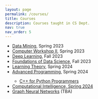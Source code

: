 ```yaml
---
layout: page
permalink: /courses/
title: Courses
description: Courses taught in CS Dept.
nav: true
nav_order: 5
---
```


<ul>
 <li> <a href="https://fum-cs.github.io/cs-bsc-dm/">Data Mining</a>, Spring 2023</li>
 <li> <a href="https://fum-cs.github.io/cw2/">Computer Workshop II</a>, Spring 2023</li>
 <li> <a href="https://fum-cs.github.io/dl/">Deep Learning</a>, Fall 2023</li>
 <li> <a href="https://fum-cs.github.io/fds/">Foundations of Data Science</a>, Fall 2023</li>
 <li> <a href="https://fum-cs.github.io/learning-theory/">Learning Theory</a>, Spring 2024</li>
 <li> <a href="https://fum-cs.github.io/modern-cpp/">Advanced Programming</a>, Spring 2024</li>
 	<ul>
		<li><a href="https://fum-cs.github.io/cpp4python/">C++ for Python Programmers</a></li>
	</ul>
 <li> <a href="https://fum-cs.github.io/ci/"> Computational Intelligence, Spring 2024</a></li>
	<!-- <ul>
		<li><a href="https://fum-cs.github.io/neural-networks/">Neural Networks</a></li>
		<li><a href="">Evolutionary Algorithms</a></li>
		<li><a href="">Fuzzy Logic</a></li>
	</ul> -->
 <li> <a href="https://fum-cs.github.io/gnn/">Graph Neural Networks</a> (TBA)</li>
</ul> 

<!-- For now, this page is assumed to be a static description of your courses. You can convert it to a collection similar to `_projects/` so that you can have a dedicated page for each course.

Organize your courses by years, topics, or universities, however you like! -->
